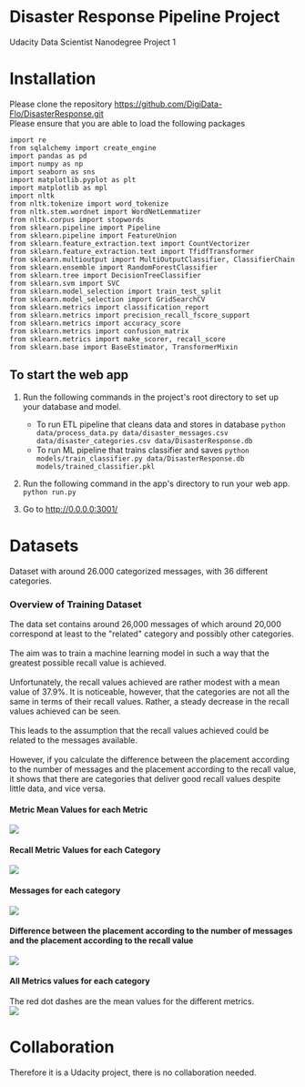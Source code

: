 # Disaster Response Pipeline Project





Udacity Data Scientist Nanodegree Project 1

# Installation
Please clone the repository https://github.com/DigiData-Flo/DisasterResponse.git<br>
Please ensure that you are able to load the following packages

```
import re
from sqlalchemy import create_engine
import pandas as pd
import numpy as np
import seaborn as sns
import matplotlib.pyplot as plt
import matplotlib as mpl
import nltk
from nltk.tokenize import word_tokenize
from nltk.stem.wordnet import WordNetLemmatizer
from nltk.corpus import stopwords
from sklearn.pipeline import Pipeline
from sklearn.pipeline import FeatureUnion
from sklearn.feature_extraction.text import CountVectorizer
from sklearn.feature_extraction.text import TfidfTransformer
from sklearn.multioutput import MultiOutputClassifier, ClassifierChain
from sklearn.ensemble import RandomForestClassifier
from sklearn.tree import DecisionTreeClassifier
from sklearn.svm import SVC
from sklearn.model_selection import train_test_split
from sklearn.model_selection import GridSearchCV
from sklearn.metrics import classification_report
from sklearn.metrics import precision_recall_fscore_support
from sklearn.metrics import accuracy_score
from sklearn.metrics import confusion_matrix
from sklearn.metrics import make_scorer, recall_score
from sklearn.base import BaseEstimator, TransformerMixin

```
## To start the web app

1. Run the following commands in the project's root directory to set up your database and model.

    - To run ETL pipeline that cleans data and stores in database
        `python data/process_data.py data/disaster_messages.csv data/disaster_categories.csv data/DisasterResponse.db`
    - To run ML pipeline that trains classifier and saves
        `python models/train_classifier.py data/DisasterResponse.db models/trained_classifier.pkl`

2. Run the following command in the app's directory to run your web app.
    `python run.py`

3. Go to http://0.0.0.0:3001/



# Datasets
Dataset with around 26.000 categorized messages, with 36 different categories.

### Overview of Training Dataset
  The data set contains around 26,000 messages of which around 20,000 correspond at least to the "related" category and
  possibly other categories.
  <br><br>
  The aim was to train a machine learning model in such a way that the greatest possible recall
  value is achieved.
  <br><br>
  Unfortunately, the recall values achieved are rather modest with a mean value of 37.9%. It is noticeable,
  however, that the categories are not all the same in terms of their recall values.
  Rather, a steady decrease in the recall values achieved can be seen.
  <br><br>
  This leads to the assumption that the recall values achieved could be related to the messages
  available.
  <br><br>
  However, if you calculate the difference between the placement according to the number of messages and the placement according to
  the recall value, it shows that there are categories that deliver good recall values despite little data, and vice versa.
#### Metric Mean Values for each Metric
![](Visualization/Metric_Means.png)
#### Recall Metric Values for each Category
![](Visualization/Recall_Metric.png)
#### Messages for each category
![](Visualization/Category_Count.png)
#### Difference between the placement according to the number of messages<br>and the placement according to the recall value
![](Visualization/Placement_Difference.png)
#### All Metrics values for each category
The red dot dashes are the mean values for the different metrics.<br>
![](Visualization/All_Metrics.png)



# Collaboration
Therefore it is a Udacity project, there is no collaboration needed.
